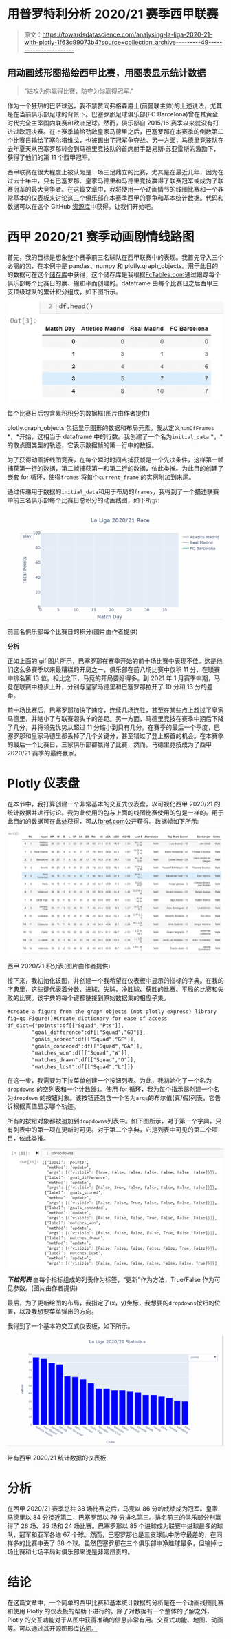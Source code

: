 # 用普罗特利分析 2020/21 赛季西甲联赛

> 原文：<https://towardsdatascience.com/analysing-la-liga-2020-21-with-plotly-1f63c99073b4?source=collection_archive---------49----------------------->

## **用动画线形图描绘西甲比赛，用图表显示统计数据**

> "进攻为你赢得比赛，防守为你赢得冠军."

作为一个狂热的巴萨球迷，我不禁赞同弗格森爵士(前曼联主帅)的上述说法，尤其是在当前俱乐部足球的背景下。巴塞罗那足球俱乐部(FC Barcelona)曾在其黄金时代完全主宰国内联赛和欧洲足球。然而，俱乐部自 2015/16 赛季以来就没有打进过欧冠决赛。在上赛季输给劲敌皇家马德里之后，巴塞罗那在本赛季的倒数第二个比赛日输给了塞尔塔维戈，也被踢出了冠军争夺战。另一方面，马德里竞技队在去年夏天从巴塞罗那转会到马德里竞技队的首席射手路易斯·苏亚雷斯的激励下，获得了他们的第 11 个西甲冠军。

西甲联赛在很大程度上被认为是一场三足鼎立的比赛，尤其是在最近几年，因为在过去十年中，只有巴塞罗那、皇家马德里和马德里竞技赢得了联赛冠军或成为了联赛冠军的最大竞争者。在这篇文章中，我将使用一个动画情节的线图比赛和一个非常基本的仪表板来讨论这三个俱乐部在本赛季西甲的竞争和基本统计数据。代码和数据可以在这个 GitHub [资源库](https://github.com/hbshrestha/Analysing-La-Liga-2020-21-Statistics-using-Plotly)中获得。让我们开始吧。

# **西甲 2020/21 赛季动画剧情线路图**

首先，我的目标是想象整个赛季前三名球队在西甲联赛中的表现。我首先导入三个必需的包，在本例中是 pandas、numpy 和 plotly.graph_objects。用于此目的的数据可在这个[储存库](https://github.com/hbshrestha/Analysing-La-Liga-2020-21-Statistics-using-Plotly/blob/main/data/la%20liga%20race.xlsx)中获得，这个储存库是我根据[FcTables.com](https://www.fctables.com/spain/liga-bbva/)通过跟踪每个俱乐部每个比赛日的赢、输和平而创建的。dataframe 由每个比赛日之后西甲三支顶级球队的累计积分组成，如下图所示。

![](img/95e2dfed6b3e337699b1a83e04732206.png)

每个比赛日后包含累积积分的数据框(图片由作者提供)

plotly.graph_objects 包括显示图形的数据和布局元素。我从定义`numOfFrames` *，*开始，这相当于 dataframe 中的行数。我创建了一个名为`initial_data` *，*的散点图类型的轨迹，它表示数据帧的第一行中的数据。

为了获得动画折线图竞赛，在每个瞬时时间点捕获帧是一个先决条件，这样第一帧捕获第一行的数据，第二帧捕获第一和第二行的数据，依此类推。为此目的创建了嵌套 for 循环，使得`frames` 将每个`current_frame` 的实例附加到末尾。

通过传递用于数据的`initial_data`和用于布局的`frames`，我得到了一个描述联赛中前三名俱乐部每个比赛日总积分的动画线图，如下所示:

![](img/107a9fb59c1027965170a544fd1c98cf.png)

前三名俱乐部每个比赛日的积分(图片由作者提供)

**分析**

正如上面的 gif 图片所示，巴塞罗那在赛季开始的前十场比赛中表现不佳。这是他们这么多赛季以来最糟糕的开局之一，俱乐部在前八场比赛中仅积 11 分，在联赛中排名第 13 位。相比之下，马竞的开局要好得多。到 2021 年 1 月赛季中期，马竞在联赛中稳步上升，分别与皇家马德里和巴塞罗那拉开了 10 分和 13 分的差距。

前十场比赛后，巴塞罗那加快了速度，连续几场连胜，甚至在某些点上超过了皇家马德里，并缩小了与联赛领头羊的差距。另一方面，马德里竞技在赛季中期后下降了几分，并将领先优势从超过 11 分缩小到只有几分。在赛季的最后一个季度，巴塞罗那和皇家马德里都丢掉了几个关键分，甚至错过了登上榜首的机会。在本赛季的最后一个比赛日，三家俱乐部都赢得了比赛，然而，马德里竞技成为了西甲 2020/21 赛季的最终赢家。

# **Plotly 仪表盘**

在本节中，我打算创建一个非常基本的交互式仪表盘，以可视化西甲 2020/21 的统计数据并进行讨论。我为此使用的包与上面的线图比赛使用的包是一样的。用于此目的的数据可在[此处](https://github.com/hbshrestha/Analysing-La-Liga-2020-21-Statistics-using-Plotly/blob/main/data/la%20liga%20statistics.xlsx)获得，可从[fbref.com](https://fbref.com/en/comps/12/La-Liga-Stats)公开获得。数据帧如下所示:

![](img/49e9dace1a90cd525758f0f25cb01303.png)

西甲 2020/21 积分表(图片由作者提供)

接下来，我初始化该图，并创建一个我希望在仪表板中显示的指标的字典。在我的字典里，这些键代表着分数、进球、失球、净胜球、获胜的比赛、平局的比赛和失败的比赛。该字典的每个键都链接到原始数据集的相应子集。

```
#create a figure from the graph objects (not plotly express) library
fig=go.Figure()#Create dictionary for ease of access
df_dict={"points":df[["Squad","Pts"]],
        "goal_difference":df[["Squad","GD"]],
        "goals_scored":df[["Squad","GF"]],
        "goals_conceded":df[["Squad","GA"]],
        "matches_won":df[["Squad","W"]],
        "matches_drawn":df[["Squad","D"]],
        "matches_lost":df[["Squad","L"]]}
```

在这一步，我需要为下拉菜单创建一个按钮列表。为此，我初始化了一个名为`dropdowns` 的空列表和一个计数器`i`。使用 for 循环，我为每个指示器创建一个名为`dropdown` 的按钮对象。该按钮还包含一个名为`args`的布尔值(真/假)列表，它告诉根据真值显示哪个轨迹。

所有的按钮对象都被追加到`dropdowns`列表中。如下图所示，对于第一个字典，只有列表中的第一项在更新时可见。对于第二个字典，它是列表中可见的第二个项目，依此类推。

![](img/17a758b51abf1a720c984c5ab33aa8b8.png)

***下拉列表*** 由每个指标组成的列表作为标签，“更新”作为方法，True/False 作为可见参数。(图片由作者提供)

最后，为了更新绘图的布局，我指定了(x，y)坐标，我想要的`dropdowns`按钮的位置，以及我想要菜单弹出的方向。

我得到了一个基本的交互式仪表板，如下所示。

![](img/f9bd57a6b106619b310d8d621f5ade4a.png)

带有西甲 2020/21 统计数据的仪表板

# 分析

在西甲 2020/21 赛季总共 38 场比赛之后，马竞以 86 分的成绩成为冠军。皇家马德里以 84 分接近第二，巴塞罗那以 79 分排名第三。排名前三的俱乐部分别赢得了 26 场、25 场和 24 场比赛。巴塞罗那以 85 个进球成为联赛中进球最多的球队，冠军和亚军各进 67 个球。然而，巴塞罗那也是三支球队中防守最差的，在同样多的比赛中丢了 38 个球。虽然巴塞罗那在三个俱乐部中净胜球最多，但输掉七场比赛和七场平局对俱乐部来说是非常昂贵的。

# 结论

在这篇文章中，一个简单的西甲比赛和基本统计数据的分析是在一个动画线图比赛和使用 Plotly 的仪表板的帮助下进行的。除了对数据有一个整体的了解之外，Plotly 的交互功能对于从图中获得准确的信息非常有用。交互式功能、地图、动画等。可以通过其开源图形库[访问。](https://plotly.com/python/)
